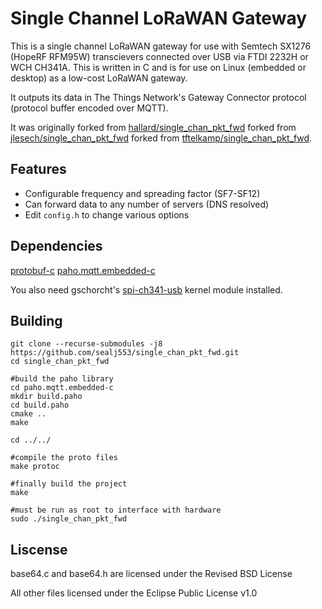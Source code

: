 # Single Channel LoRaWAN Gateway

This is a single channel LoRaWAN gateway for use with Semtech SX1276 (HopeRF RFM95W) transcievers connected over USB via FTDI 2232H or WCH CH341A. This is written in C and is for use on Linux (embedded or desktop) as a low-cost LoRaWAN gateway.

It outputs its data in The Things Network's Gateway Connector protocol (protocol buffer encoded over MQTT).

It was originally forked from [hallard/single_chan_pkt_fwd](https://github.com/hallard/single_chan_pkt_fwd) forked from [jlesech/single_chan_pkt_fwd](https://github.com/jlesech/single_chan_pkt_fwd) forked from [tftelkamp/single_chan_pkt_fwd](https://github.com/tftelkamp/single_chan_pkt_fwd).

## Features
* Configurable frequency and spreading factor (SF7-SF12)
* Can forward data to any number of servers (DNS resolved)
* Edit `config.h` to change various options

## Dependencies
[protobuf-c](https://github.com/protobuf-c/protobuf-c)
[paho.mqtt.embedded-c](https://github.com/eclipse/paho.mqtt.embedded-c)


You also need gschorcht's [spi-ch341-usb](https://github.com/gschorcht/spi-ch341-usb) kernel module installed.

## Building
```shell
git clone --recurse-submodules -j8 https://github.com/sealj553/single_chan_pkt_fwd.git
cd single_chan_pkt_fwd

#build the paho library
cd paho.mqtt.embedded-c
mkdir build.paho
cd build.paho
cmake ..
make

cd ../../

#compile the proto files
make protoc

#finally build the project
make

#must be run as root to interface with hardware
sudo ./single_chan_pkt_fwd
```

## Liscense
base64.c and base64.h are licensed under the Revised BSD License

All other files licensed under the Eclipse Public License v1.0
